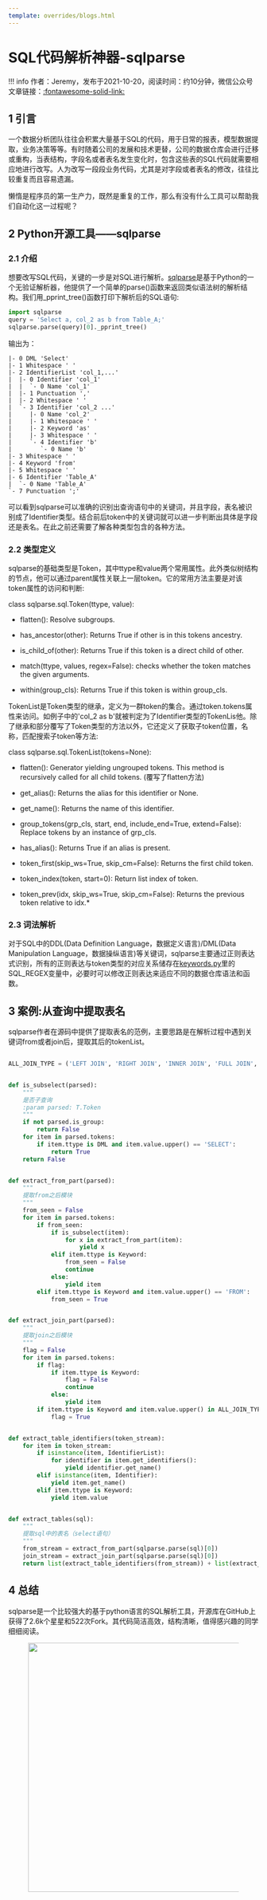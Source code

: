 ```yaml
---
template: overrides/blogs.html
---
```


# SQL代码解析神器-sqlparse

!!! info
    作者：Jeremy，发布于2021-10-20，阅读时间：约10分钟，微信公众号文章链接：[:fontawesome-solid-link:](https://mp.weixin.qq.com/s?__biz=MzI4Mjk3NzgxOQ==&mid=2247484692&idx=1&sn=67ccf74a8d6b099ce03eaa43166849d5&chksm=eb90f660dce77f7666727e4889a09b58917cdeae57cbdb353ea5c902b0a053bf30c904cc972b&token=95681447&lang=zh_CN#rd)

## 1 引言

一个数据分析团队往往会积累大量基于SQL的代码，用于日常的报表，模型数据提取，业务决策等等。有时随着公司的发展和技术更替，公司的数据仓库会进行迁移或重构，当表结构，字段名或者表名发生变化时，包含这些表的SQL代码就需要相应地进行改写。人为改写一段段业务代码，尤其是对字段或者表名的修改，往往比较重复而且容易遗漏。

懒惰是程序员的第一生产力，既然是重复的工作，那么有没有什么工具可以帮助我们自动化这一过程呢？


## 2 Python开源工具——sqlparse 

### 2.1 介绍

想要改写SQL代码，关键的一步是对SQL进行解析。[sqlparse](https://sqlparse.readthedocs.io/en/latest/intro/)是基于Python的一个无验证解析器，他提供了一个简单的parse()函数来返回类似语法树的解析结构。我们用_pprint_tree()函数打印下解析后的SQL语句:

``` Python
import sqlparse 
query = 'Select a, col_2 as b from Table_A;'
sqlparse.parse(query)[0]._pprint_tree()
```

输出为：

```
|- 0 DML 'Select'
|- 1 Whitespace ' '
|- 2 IdentifierList 'col_1,...'
|  |- 0 Identifier 'col_1'
|  |  `- 0 Name 'col_1'
|  |- 1 Punctuation ','
|  |- 2 Whitespace ' '
|  `- 3 Identifier 'col_2 ...'
|     |- 0 Name 'col_2'
|     |- 1 Whitespace ' '
|     |- 2 Keyword 'as'
|     |- 3 Whitespace ' '
|     `- 4 Identifier 'b'
|        `- 0 Name 'b'
|- 3 Whitespace ' '
|- 4 Keyword 'from'
|- 5 Whitespace ' '
|- 6 Identifier 'Table_A'
|  `- 0 Name 'Table_A'
`- 7 Punctuation ';'
```

可以看到sqlparse可以准确的识别出查询语句中的关键词，并且字段，表名被识别成了Identifier类型。结合前后token中的关键词就可以进一步判断出具体是字段还是表名。在此之前还需要了解各种类型包含的各种方法。

### 2.2 类型定义

sqlparse的基础类型是Token，其中ttype和value两个常用属性。此外类似树结构的节点，他可以通过parent属性关联上一层token。它的常用方法主要是对该token属性的访问和判断:

class sqlparse.sql.Token(ttype, value):

* flatten(): Resolve subgroups.

* has_ancestor(other): Returns True if other is in this tokens ancestry.

* is_child_of(other): Returns True if this token is a direct child of other.

* match(ttype, values, regex=False): checks whether the token matches the given arguments.

* within(group_cls): Returns True if this token is within group_cls.

TokenList是Token类型的继承，定义为一群token的集合。通过token.tokens属性来访问。如例子中的'col_2 as b'就被判定为了Identifier类型的TokenLis他。除了继承和部分覆写了Token类型的方法以外，它还定义了获取子token位置，名称，匹配搜索子token等方法:

class sqlparse.sql.TokenList(tokens=None):

* flatten(): Generator yielding ungrouped tokens. This method is recursively called for all child tokens. (覆写了flatten方法)

* get_alias(): Returns the alias for this identifier or None.

* get_name(): Returns the name of this identifier.

* group_tokens(grp_cls, start, end, include_end=True, extend=False): Replace tokens by an instance of grp_cls.

* has_alias(): Returns True if an alias is present.

* token_first(skip_ws=True, skip_cm=False): Returns the first child token.

* token_index(token, start=0): Return list index of token.

* token_prev(idx, skip_ws=True, skip_cm=False): Returns the previous token relative to idx.*


### 2.3 词法解析

对于SQL中的DDL(Data Definition Language，数据定义语言)/DML(Data Manipulation Language，数据操纵语言)等关键词，sqlparse主要通过正则表达式识别，所有的正则表达与token类型的对应关系储存在[keywords.py](https://github.com/andialbrecht/sqlparse/blob/master/sqlparse/keywords.py)里的SQL_REGEX变量中，必要时可以修改正则表达来适应不同的数据仓库语法和函数。

## 3 案例:从查询中提取表名

sqlparse作者在源码中提供了提取表名的范例，主要思路是在解析过程中遇到关键词from或者join后，提取其后的tokenList。

``` python 

ALL_JOIN_TYPE = ('LEFT JOIN', 'RIGHT JOIN', 'INNER JOIN', 'FULL JOIN', 'LEFT OUTER JOIN', 'FULL OUTER JOIN')


def is_subselect(parsed):
    """
    是否子查询
    :param parsed: T.Token
    """
    if not parsed.is_group:
        return False
    for item in parsed.tokens:
        if item.ttype is DML and item.value.upper() == 'SELECT':
            return True
    return False


def extract_from_part(parsed):
    """
    提取from之后模块
    """
    from_seen = False
    for item in parsed.tokens:
        if from_seen:
            if is_subselect(item):
                for x in extract_from_part(item):
                    yield x
            elif item.ttype is Keyword:
                from_seen = False
                continue
            else:
                yield item
        elif item.ttype is Keyword and item.value.upper() == 'FROM':
            from_seen = True


def extract_join_part(parsed):
    """
    提取join之后模块
    """
    flag = False
    for item in parsed.tokens:
        if flag:
            if item.ttype is Keyword:
                flag = False
                continue
            else:
                yield item
        if item.ttype is Keyword and item.value.upper() in ALL_JOIN_TYPE:
            flag = True


def extract_table_identifiers(token_stream):
    for item in token_stream:
        if isinstance(item, IdentifierList):
            for identifier in item.get_identifiers():
                yield identifier.get_name()
        elif isinstance(item, Identifier):
            yield item.get_name()
        elif item.ttype is Keyword:
            yield item.value


def extract_tables(sql):
    """
    提取sql中的表名（select语句）
    """
    from_stream = extract_from_part(sqlparse.parse(sql)[0])
    join_stream = extract_join_part(sqlparse.parse(sql)[0])
    return list(extract_table_identifiers(from_stream)) + list(extract_table_identifiers(join_stream))
```

## 4 总结

sqlparse是一个比较强大的基于python语言的SQL解析工具，开源库在GitHub上获得了2.6k个星星和522次Fork。其代码简洁高效，结构清晰，值得感兴趣的同学细细阅读。

<figure>
  <img src="https://cdn.jsdelivr.net/gh/BulletTech2021/Pics/2021-6-14/1623639526512-1080P%20(Full%20HD)%20-%20Tail%20Pic.png" width="500" />
</figure>
